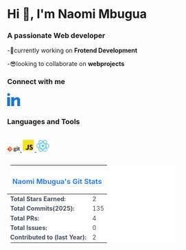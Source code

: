 # Hi 👋, I'm Naomi Mbugua

### A passionate Web developer

-🌲currently working on **Frotend Development**

-😎looking to collaborate on **webprojects**

### Connect with me
<p style="align-items:left";>
<a href="https://www.linkedin.com/in/mbugua-naomi/" target="blank" >
<img src="./images/linked-in-alt.svg" alt="linkedin logo" width=30px>
</a>
</p>
<h3>Languages and Tools</h3>
<p style=" display:flex; align-items:center; gap:40px; display:inline-block";>
<a href="https://git-scm.com/" target="blank" >
<img src="./images/git.png" alt="git logo" width=30px>
</a>
<a href="https://developer.mozilla.org/en-US/docs/Web/JavaScript" target="blank" >
<img src="./images/jslogo.png" alt="javascript logo" width=30px>
</a>
<a href="https://react.dev/" target="blank" >
<img src="./images/logo_dark.svg" alt="react logo" width=30px>
</a>
</p>
<p style="box-shadow: 0px 4px 8px rgba(0, 0, 0, 0.2);">
<table style="background-color:#FFFEFE; width: 80%; border-collapse: collapse; border-radius:10px; color:#444E59; font-size:extra-bold; ">
        <thead>
            <tr>
                <th colspan="3">
                    <h3 style="color:#2F80ED; text-align: center;">
                        <b>Naomi Mbugua's Git Stats</b>
                    </h3>
                </th>
            </tr>
        </thead >
        <tbody  >
            <tr>
                <td><strong>Total Stars Earned:</strong></td>
                <td> 2</td>
            </tr>
            <tr>
                <td><strong>Total Commits(2025):<td> 135</td<</strong></td>
            </tr>
            <tr>
                <td><strong>Total PRs:<td> 4</td</strong></td>
            </tr>
             <tr>
                <td><strong>Total Issues:<td> 0</td</strong></td>
            </tr>
            <tr>
                <td><strong>Contributed to (last Year):<td> 2</td</strong></td>
            </tr>
        </tbody>
    </table>
    </p>


